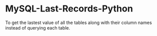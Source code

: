 # MySQL-Last-Records-Python
To get the lastest value of all the tables along with their column names instead of querying each table.
